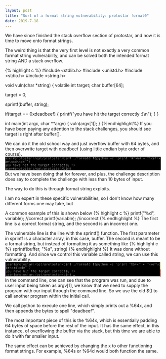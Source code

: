 ```yaml
---
layout: post
title: "Sort of a format string vulnerability: protostar format0"
date: 2019-7-18
---
```


We have since finished the stack overflow section of protostar, and now it is time to move onto format strings.

The weird thing is that the very first level is not exactly a very common format string vulnerability, and can be solved both the intended format string AND a stack overflow. 

{% highlight c %}
#include <stdlib.h>
#include <unistd.h>
#include <stdio.h>
#include <string.h>

void vuln(char *string)
{
  volatile int target;
  char buffer[64];

  target = 0;

  sprintf(buffer, string);
  
  if(target == 0xdeadbeef) {
      printf("you have hit the target correctly :)\n");
  }
}

int main(int argc, char **argv)
{
  vuln(argv[1]);
}
{%endhighlight%}
If you have been paying any attention to the stack challenges, you should see target is right after buffer[].

We can do it the old school way and just overflow buffer with 64 bytes, and then overwrite target with deadbeef (using little endian byte order of course).
![format0-1](/assets/format0-1.jpg)
But we have been doing that for forever, and plus, the challenge description does say to complete the challenge with less than 10 bytes of input. 

The way to do this is through format string exploits. 

I am no expert in these specific vulnerabilities, so I don't know how many different forms one may take, but 

A common example of this is shown below
{% highlight c %}
printf("%d", variable); //correct
printf(variable); //incorrect
{% endhighlight %}
The first line is a correct format string, and the second is an incorrect one. 

The vulnerable line is the line with the sprintf() function.
The first parameter in sprintf is a character array, in this case, buffer. The second is meant to be a format string, but instead of formatting it as something like 
{% highlight c %}
sprintf(buffer, "%s", string)
{% endhighlight %}
It was done without formatting. And since we control this variable called string, we can use this vulnerability.
![format0-2](/assets/format0-2.jpg)
In the command line, one can see that the program was run, and due to user input being taken as argv[1], we know that we need to supply the program with our input through the command line. So we use the old $() to call another program within the initial call. 

We call python to execute one line, which simply prints out a %64x, and then appends the bytes to spell "deadbeef". 

The most important piece of this is the %64x, which is essentially padding 64 bytes of space before the rest of the input. It has the same effect, in this instance, of overflowing the buffer via the stack, but this time we are able to do it with far smaller input. 

The same effect can be achieved by changing the x to other functioning format strings. For example, %64s or %64d would both function the same. 